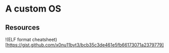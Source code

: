 # A custom OS

## Resources

!(ELF format cheatsheet)[https://gist.github.com/x0nu11byt3/bcb35c3de461e5fb66173071a2379779]